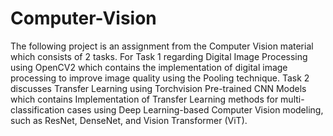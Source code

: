 # Computer-Vision
The following project is an assignment from the Computer Vision material which consists of 2 tasks. For Task 1 regarding Digital Image Processing using OpenCV2 which contains the implementation of digital image processing to improve image quality using the Pooling technique. Task 2 discusses Transfer Learning using Torchvision Pre-trained CNN Models which contains Implementation of Transfer Learning methods for multi-classification cases using Deep Learning-based Computer Vision modeling, such as ResNet, DenseNet, and Vision Transformer (ViT).

